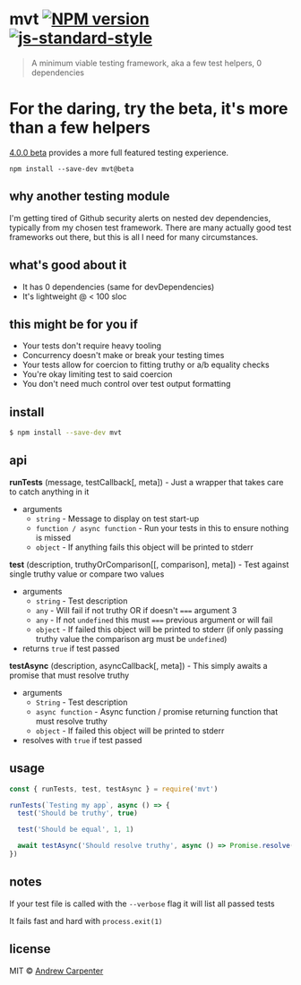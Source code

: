 # mvt [![NPM version](https://badge.fury.io/js/mvt.svg)](https://npmjs.org/package/mvt)   [![js-standard-style](https://img.shields.io/badge/code%20style-standard-brightgreen.svg?style=flat)](https://github.com/feross/standard)   

> A minimum viable testing framework, aka a few test helpers, 0 dependencies

# For the daring, try the beta, it's more than a few helpers
[4.0.0 beta](https://github.com/doesdev/mvt/tree/4.0.0) provides a more full 
featured testing experience.

`npm install --save-dev mvt@beta`

## why another testing module
I'm getting tired of Github security alerts on nested dev dependencies, typically
from my chosen test framework. There are many actually good test frameworks out 
there, but this is all I need for many circumstances.

## what's good about it
- It has 0 dependencies (same for devDependencies)
- It's lightweight @ < 100 sloc

## this might be for you if
- Your tests don't require heavy tooling
- Concurrency doesn't make or break your testing times
- Your tests allow for coercion to fitting truthy or a/b equality checks
- You're okay limiting test to said coercion
- You don't need much control over test output formatting

## install

```sh
$ npm install --save-dev mvt
```

## api

**runTests** (message, testCallback[, meta]) - Just a wrapper that takes care to catch anything in it
  - arguments
    - `string` - Message to display on test start-up
    - `function / async function` - Run your tests in this to ensure nothing is missed
    - `object` - If anything fails this object will be printed to stderr

**test** (description, truthyOrComparison[[, comparison], meta]) - Test against single truthy value or compare two values
  - arguments
    - `string` - Test description
    - `any` - Will fail if not truthy OR if doesn't `===` argument 3
    - `any` - If not `undefined` this must `===` previous argument or will fail
    - `object` - If failed this object will be printed to stderr (if only passing truthy value the comparison arg must be `undefined`)
  - returns `true` if test passed

**testAsync** (description, asyncCallback[, meta]) - This simply awaits a promise that must resolve truthy
  - arguments
    - `String` - Test description
    - `async function` - Async function / promise returning function that must resolve truthy
    - `object` - If failed this object will be printed to stderr
  - resolves with `true` if test passed

## usage

```js
const { runTests, test, testAsync } = require('mvt')

runTests(`Testing my app`, async () => {
  test('Should be truthy', true)

  test('Should be equal', 1, 1)

  await testAsync('Should resolve truthy', async () => Promise.resolve(true))
})
```

## notes

If your test file is called with the `--verbose` flag it will list all passed tests

It fails fast and hard with `process.exit(1)`

## license

MIT © [Andrew Carpenter](https://github.com/doesdev)
